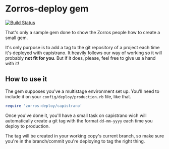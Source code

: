 # Zorros-deploy gem

[![Build Status](https://secure.travis-ci.org/Zorros/zorros-deploy.png?branch=master)](http://travis-ci.org/Zorros/zorros-deploy)

That's only a sample gem done to show the Zorros people how to create a small
gem.

It's only purpose is to add a tag to the git repository of a project each time
it's deployed with capistrano. It heavily follows our way of working so it will
probably **not fit for you**. But if it does, please, feel free to give us a
hand with it!

## How to use it

The gem supposes you've a multistage environment set up. You'll need to include
it on your `config/deploy/production.rb` file, like that.

```ruby
require 'zorros-deploy/capistrano'
```

Once you've done it, you'll have a small task on capistrano wich will
automatically create a git tag with the format `dd-mm-yyyy` each time you
deploy to production.

The tag will be created in your working copy's current branch, so make sure
you're in the branch/commit you're deploying to tag the right thing.
